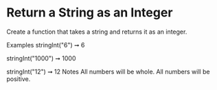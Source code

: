 # Return a String as an Integer

Create a function that takes a string and returns it as an integer.

Examples
stringInt("6") ➞ 6

stringInt("1000") ➞ 1000

stringInt("12") ➞ 12
Notes
All numbers will be whole.
All numbers will be positive.
